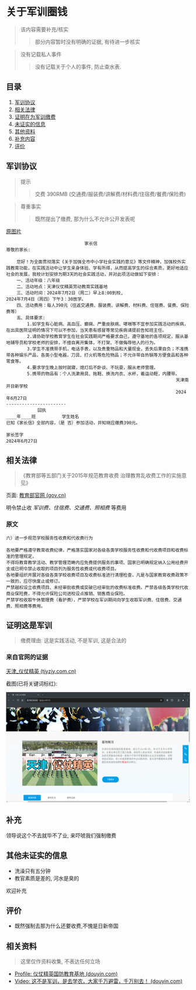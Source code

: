 # 关于军训圈钱

> 该内容需要补充/核实
>> 部分内容暂时没有明确的证据, 有待进一步核实

> 没有记载私人事件
>> 没有记载关于个人的事件, 防止查水表.

## 目录

1. [军训协议](#军训协议)
2. [相关法律](#相关法律)
3. [证明在为军训缴费](#证明这是军训)
4. [未证实的信息](#其他未证实的信息)
5. [其他资料](#相关资料)
6. [补充内容](#补充)
7. [评价](#评价)

## 军训协议

> 提示
>> 交费 390RMB (交通费/服装费/讲解费/材料费/住宿费/餐费/保险费)

> 尊重事实
>> 既然提出了缴费, 那为什么不允许公开发表呢

[原图片](images/agreement.jpg)

```text
                              家长信
尊敬的家长:

    您好！为全面贯彻落实《关于加强全市中小学社会实践的意见》等文件精神，加强校外实践教育功能，在实践活动中让学生亲身体验、学有所得，从而提高学生的综合素质，更好地适应社会的发展，我校计划安排为期3天的社会实践活动，并对此项活动做如下安排：
    一、活动年级：八年级
    二、活动地点：天津仪仗精英劳动教育实践基地
    三、活动时间：2024年7月2日（周二）早上8:00到校,
2024年7月4日（周四）下午3：30放学。
    四、活动费用：每人390元（往返交通费、服装费、讲解费、材料费、住宿费、餐费、保险费等）
    五、具体要求:
        1.如学生有心脏病、高血压、癫痫、严重皮肤病、哮喘等不宜参加实践活动的疾病，在出具医院证明的情况下可以不参加，当天患有感冒等常见疾病请提前告知班主任。
        2.请协助学校教育学生在社会实践期间严格要求自己，遵守基地的各项规定，服从基地辅导员和学校老师的安排，不擅自离开集体，不打架、不做侮辱他人的行为。
        3.学生不准携带手机，电话手表，以及贵重物品和大量现金，丢失后果自负；不准携带各种娱乐产品，各类小型电器，刀具、打火机等危险物品；不允许带自热锅等方便食品和各种零食等。
        4.要求学生晚上按时就寝，熄灯后不卧谈、不玩耍，服从老师管理。
        5.携带的物品有：个人洗漱用具、拖鞋、换洗内衣、水杯，着运动鞋，内腰带。
                                                                 天津南开日新学校
                                                                 2024年6月27日
-----------------------
            回执
____年____班          学生姓名
已知《家长信》全部内容，（是 否）参加活动，并知晓应缴费390元。

家长签字
2024年6月27日
```

## 相关法律

>《教育部等五部门关于2015年规范教育收费 治理教育乱收费工作的实施意见》

页面: [教育部官网 (gov.cn)](http://www.moe.gov.cn/srcsite/A01/s7048/201506/t20150616_190513.html)

明令禁止收 *军训费、住宿费、交通费、照相费* 等费用

### 原文

```text
六）进一步规范学校服务性收费和代收费行为

各地要严格遵守教育收费纪律，严格落实国家对各级各类学校服务性收费和代收费项目和收费标准的管理规定，
不得将教育教学活动、教学管理范畴内应免费提供服务的事项、国家已明确规定纳入公用经费开支或已明令禁止收取的项目列为服务性收费或代收费项目。
各地要组织开展对各级各类学校收费项目及收费标准进行清理检查，凡是与国家教育收费政策不一致的，应尽快废止或修订。
严禁越权设立收费项目、未经审批收费或突破已经审批的收费标准收费。严禁各级各类学校代收商业保险费，不得允许保险公司进校设点推销、销售商业保险。
严禁学校收取午休管理费（看护费），严禁学校在军训期间向学生收取军训费、住宿费、交通费、照相费等费用。
```

## 证明这是军训

> 缴费理由: 这是实践活动, 不是军训, 这是合法的

### 来自官网的证据

[天津_仪仗精英 (tjyzjy.com.cn)](http://www.tjyzjy.com.cn/)

截图(已将关键词标红):

![image2](images/website.png)

## 补充

领导说这个不去就毕不了业, 来吓唬我们强制缴费

## 其他未证实的信息

- 洗澡只有五分钟
- 教官素质是差的, 河水是臭的

欢迎补充

## 评价

- 既然强制去那为什么还要收费,不愧是日新帝国

## 相关资料

> 这里仅作资料收集, 不表达任何立场

- [Profile: 仪仗精英国防教育基地 (douyin.com)](https://v.douyin.com/i6UG9LHU/)
- [Video: 这不是军训，是去学农，大家千万避雷，千万别去！ (douyin.com)](https://v.douyin.com/i6UGkftd/)
